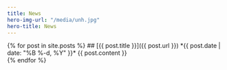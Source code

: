 ```yaml
---
title: News
hero-img-url: "/media/unh.jpg"
hero-title: News
---
```


<article class="posts" markdown="1">
{% for post in site.posts %}
## [{{ post.title }}]({{ post.url }})
*{{ post.date | date: "%B %-d, %Y" }}*
{{ post.content }}
<!--<div class="post-data"> TAGS
{% if post.tags %}{% for tag in post.tags %}<a class="tag" href="{{ tag | prepend:'/tags/' | prepend:site.url }}">{{ tag }}</a> {% endfor %}{% endif %}
</div>-->
<div class="divider"></div>
{% endfor %}
</article>

<!--
<aside class="one-third" markdown="1">
## Archive

{% assign postsByYearMonth = site.posts | group_by_exp:"post", "post.date | date: '%B %Y'"  %}
{% for yearMonth in postsByYearMonth %}
<b>{{ yearMonth.name }}</b>
<ul>
{% for post in yearMonth.items %}<li><a href="{{ post.url }}">{{ post.title }}</a></li>{% endfor %}
</ul>
{% endfor %}
</aside>
-->